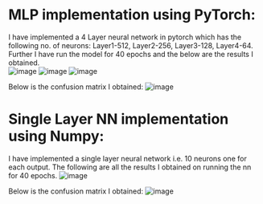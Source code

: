 # **MLP implementation using PyTorch:**
I have implemented a 4 Layer neural network in pytorch which has the following no. of neurons: Layer1-512, Layer2-256, Layer3-128, Layer4-64.
Further I have run the model for 40 epochs and the below are the results I obtained.  
![image](https://github.com/user-attachments/assets/717b6acf-acb9-4f89-8853-ad203e1dd86d)
![image](https://github.com/user-attachments/assets/28502315-6956-4985-a700-00a98ce2c6d0)
![image](https://github.com/user-attachments/assets/3a6a185d-06b1-43ff-9aad-4153c43bad3c)

Below is the confusion matrix I obtained:
![image](https://github.com/user-attachments/assets/bec3fbea-1270-4025-aa92-94fff18a6586)

# **Single Layer NN implementation using Numpy:**
I have implemented a single layer neural network i.e. 10 neurons one for each output.
The following are all the results I obtained on running the nn for 40 epochs.
![image](https://github.com/user-attachments/assets/390273f7-5f25-4514-afaa-ef910c9e961c)
 
Below is the confusion matrix I obtained:
![image](https://github.com/user-attachments/assets/209ebaff-f3b5-41ab-bb64-04db8fdd3fa8)

